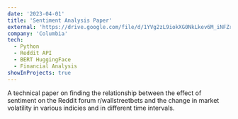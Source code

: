 ```yaml
---
date: '2023-04-01'
title: 'Sentiment Analysis Paper'
external: 'https://drive.google.com/file/d/1YVg2zL9iokXG0NkLkev6M_iNFZrYNV4s/view?usp=sharing'
company: 'Columbia'
tech:
  - Python
  - Reddit API
  - BERT HuggingFace
  - Financial Analysis
showInProjects: true
---
```


A technical paper on finding the relationship between the effect of sentiment on the Reddit forum r/wallstreetbets and the change in market volatility in various indicies and in different time intervals.
